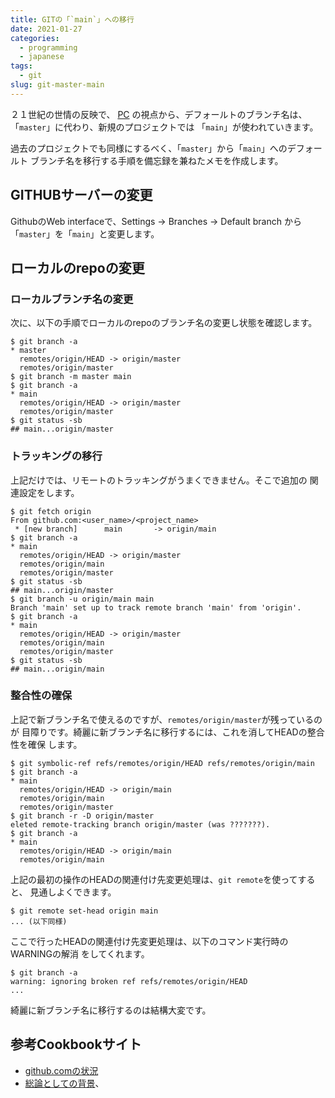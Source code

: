 ```yaml
---
title: GITの「`main`」への移行
date: 2021-01-27
categories:
  - programming
  - japanese
tags:
  - git
slug: git-master-main
---
```


２１世紀の世情の反映で、 [PC](https://en.wikipedia.org/wiki/Political_correctness)
の視点から、デフォールトのブランチ名は、「`master`」に代わり、新規のプロジェクトでは
「`main`」が使われていきます。

過去のプロジェクトでも同様にするべく、「`master`」から「`main`」へのデフォールト
ブランチ名を移行する手順を備忘録を兼ねたメモを作成します。

## GITHUBサーバーの変更

GithubのWeb interfaceで、Settings -> Branches -> Default branch から
「`master`」を「`main`」と変更します。

## ローカルのrepoの変更

### ローカルブランチ名の変更

次に、以下の手順でローカルのrepoのブランチ名の変更し状態を確認します。

```
$ git branch -a
* master
  remotes/origin/HEAD -> origin/master
  remotes/origin/master
$ git branch -m master main
$ git branch -a
* main
  remotes/origin/HEAD -> origin/master
  remotes/origin/master
$ git status -sb
## main...origin/master
```

### トラッキングの移行

上記だけでは、リモートのトラッキングがうまくできません。そこで追加の
関連設定をします。

```
$ git fetch origin
From github.com:<user_name>/<project_name>
 * [new branch]      main       -> origin/main
$ git branch -a
* main
  remotes/origin/HEAD -> origin/master
  remotes/origin/main
  remotes/origin/master
$ git status -sb
## main...origin/master
$ git branch -u origin/main main
Branch 'main' set up to track remote branch 'main' from 'origin'.
$ git branch -a
* main
  remotes/origin/HEAD -> origin/master
  remotes/origin/main
  remotes/origin/master
$ git status -sb
## main...origin/main
```

### 整合性の確保

上記で新ブランチ名で使えるのですが、`remotes/origin/master`が残っているのが
目障りです。綺麗に新ブランチ名に移行するには、これを消してHEADの整合性を確保
します。

```
$ git symbolic-ref refs/remotes/origin/HEAD refs/remotes/origin/main
$ git branch -a
* main
  remotes/origin/HEAD -> origin/main
  remotes/origin/main
  remotes/origin/master
$ git branch -r -D origin/master
eleted remote-tracking branch origin/master (was ???????).
$ git branch -a
* main
  remotes/origin/HEAD -> origin/main
  remotes/origin/main

```

上記の最初の操作のHEADの関連付け先変更処理は、`git remote`を使ってすると、
見通しよくできます。

```
$ git remote set-head origin main
... (以下同様)
```

ここで行ったHEADの関連付け先変更処理は、以下のコマンド実行時のWARNINGの解消
をしてくれます。

```
$ git branch -a
warning: ignoring broken ref refs/remotes/origin/HEAD
...
```

綺麗に新ブランチ名に移行するのは結構大変です。

## 参考Cookbookサイト

* [github.comの状況](https://github.com/github/renaming)
* [総論としての背景](https://tools.ietf.org/id/draft-knodel-terminology-00.html)、


<!-- vim: se ai tw=79: -->
